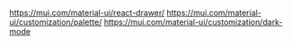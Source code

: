 https://mui.com/material-ui/react-drawer/
https://mui.com/material-ui/customization/palette/
https://mui.com/material-ui/customization/dark-mode
